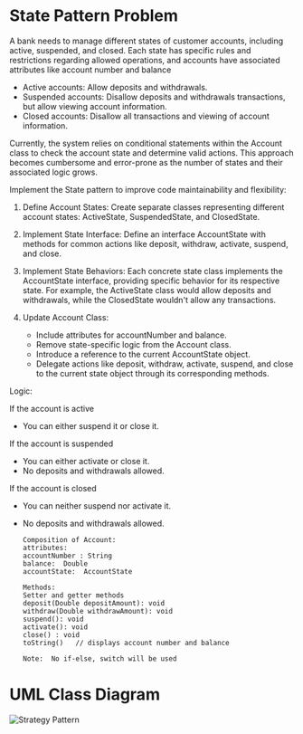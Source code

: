 # State Pattern Problem
A bank needs to manage different states of customer accounts, including active, suspended, and closed. Each state has specific rules and restrictions regarding allowed operations, and accounts have associated attributes like account number and balance

- Active accounts: Allow deposits and withdrawals.
- Suspended accounts: Disallow deposits and withdrawals transactions, but allow viewing account information.
- Closed accounts: Disallow all transactions and viewing of account information.

Currently, the system relies on conditional statements within the Account class to check the account state and determine valid actions. This approach becomes cumbersome and error-prone as the number of states and their associated logic grows.

Implement the State pattern to improve code maintainability and flexibility:
1. Define Account States: Create separate classes representing different account states: ActiveState, SuspendedState, and ClosedState.
2. Implement State Interface: Define an interface AccountState with methods for common actions like deposit, withdraw, activate, suspend, and close.
3. Implement State Behaviors: Each concrete state class implements the AccountState interface, providing specific behavior for its respective state. For example, the ActiveState class would allow deposits and withdrawals, while the ClosedState wouldn't allow any transactions.
4. Update Account Class:

   - Include attributes for accountNumber and balance.
   - Remove state-specific logic from the Account class.
   - Introduce a reference to the current AccountState object.
   - Delegate actions like deposit, withdraw, activate, suspend, and close to the current state object through its corresponding methods.
  
Logic:

If the account is active
- You can either suspend it or close it.
    
If the account is suspended
- You can either activate or close it.
- No deposits and withdrawals allowed.
     
If the account is closed
- You can neither suspend nor activate it.
- No deposits and withdrawals allowed.


      Composition of Account:
      attributes:
      accountNumber : String
      balance:  Double
      accountState:  AccountState
      
      Methods:
      Setter and getter methods
      deposit(Double depositAmount): void
      withdraw(Double withdrawAmount): void
      suspend(): void
      activate(): void
      close() : void
      toString()   // displays account number and balance
      
      Note:  No if-else, switch will be used

# UML Class Diagram
![Strategy Pattern](https://github.com/JamesManalili/StatePattern/assets/142465145/b2d7bb45-4cd9-4356-8886-badfd1a628fa)
